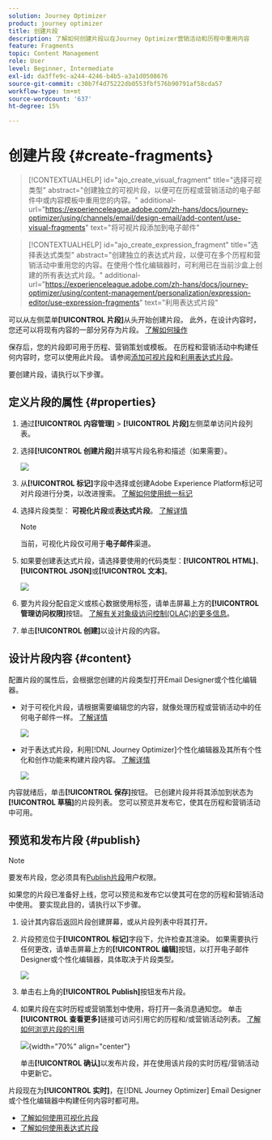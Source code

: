 ```yaml
---
solution: Journey Optimizer
product: journey optimizer
title: 创建片段
description: 了解如何创建片段以在Journey Optimizer营销活动和历程中重用内容
feature: Fragments
topic: Content Management
role: User
level: Beginner, Intermediate
exl-id: da3ffe9c-a244-4246-b4b5-a3a1d0508676
source-git-commit: c30b7f4d75222db0553fbf576b90791af58cda57
workflow-type: tm+mt
source-wordcount: '637'
ht-degree: 15%

---
```


# 创建片段 {#create-fragments}

>[!CONTEXTUALHELP]
>id="ajo_create_visual_fragment"
>title="选择可视类型"
>abstract="创建独立的可视片段，以便可在历程或营销活动的电子邮件中或内容模板中重用您的内容。"
>additional-url="https://experienceleague.adobe.com/zh-hans/docs/journey-optimizer/using/channels/email/design-email/add-content/use-visual-fragments" text="将可视片段添加到电子邮件"

>[!CONTEXTUALHELP]
>id="ajo_create_expression_fragment"
>title="选择表达式类型"
>abstract="创建独立的表达式片段，以便可在多个历程和营销活动中重用您的内容。在使用个性化编辑器时，可利用已在当前沙盒上创建的所有表达式片段。"
>additional-url="https://experienceleague.adobe.com/zh-hans/docs/journey-optimizer/using/content-management/personalization/expression-editor/use-expression-fragments" text="利用表达式片段"

可以从左侧菜单&#x200B;**[!UICONTROL 片段]**&#x200B;从头开始创建片段。 此外，在设计内容时，您还可以将现有内容的一部分另存为片段。 [了解如何操作](#save-as-fragment)

保存后，您的片段即可用于历程、营销策划或模板。 在历程和营销活动中构建任何内容时，您可以使用此片段。 请参阅[添加可视片段](../email/use-visual-fragments.md)和[利用表达式片段](../personalization/use-expression-fragments.md)。

要创建片段，请执行以下步骤。

## 定义片段的属性 {#properties}

1. 通过&#x200B;**[!UICONTROL 内容管理]** > **[!UICONTROL 片段]**&#x200B;左侧菜单访问片段列表。

1. 选择&#x200B;**[!UICONTROL 创建片段]**&#x200B;并填写片段名称和描述（如果需要）。

   ![](assets/fragment-details.png)

1. 从&#x200B;**[!UICONTROL 标记]**&#x200B;字段中选择或创建Adobe Experience Platform标记可对片段进行分类，以改进搜索。 [了解如何使用统一标记](../start/search-filter-categorize.md#tags)

1. 选择片段类型： **可视化片段**&#x200B;或&#x200B;**表达式片段**。 [了解详情](../content-management/fragments.md#visual-expression)

   >[!NOTE]
   >
   >当前，可视化片段仅可用于&#x200B;**电子邮件**&#x200B;渠道。

1. 如果要创建表达式片段，请选择要使用的代码类型：**[!UICONTROL HTML]**、**[!UICONTROL JSON]**&#x200B;或&#x200B;**[!UICONTROL 文本]**。

   ![](assets/fragment-expression-type.png)

1. 要为片段分配自定义或核心数据使用标签，请单击屏幕上方的&#x200B;**[!UICONTROL 管理访问权限]**&#x200B;按钮。 [了解有关对象级访问控制(OLAC)的更多信息](../administration/object-based-access.md)。

1. 单击&#x200B;**[!UICONTROL 创建]**&#x200B;以设计片段的内容。

## 设计片段内容 {#content}

配置片段的属性后，会根据您创建的片段类型打开Email Designer或个性化编辑器。

* 对于可视化片段，请根据需要编辑您的内容，就像处理历程或营销活动中的任何电子邮件一样。 [了解详情](../email/get-started-email-design.md)

  ![](assets/fragment-designer.png)

* 对于表达式片段，利用[!DNL Journey Optimizer]个性化编辑器及其所有个性化和创作功能来构建片段内容。 [了解详情](../personalization/personalization-build-expressions.md)

  ![](assets/fragment-expression-editor.png)

内容就绪后，单击&#x200B;**[!UICONTROL 保存]**&#x200B;按钮。 已创建片段并将其添加到状态为&#x200B;**[!UICONTROL 草稿]**&#x200B;的片段列表。 您可以预览并发布它，使其在历程和营销活动中可用。

## 预览和发布片段 {#publish}

>[!NOTE]
>
>要发布片段，您必须具有[Publish片段](../administration/ootb-product-profiles.md#content-library-manager)用户权限。

如果您的片段已准备好上线，您可以预览和发布它以使其可在您的历程和营销活动中使用。 要实现此目的，请执行以下步骤。

1. 设计其内容后返回片段创建屏幕，或从片段列表中将其打开。

1. 片段预览位于&#x200B;**[!UICONTROL 标记]**&#x200B;字段下，允许检查其渲染。 如果需要执行任何更改，请单击屏幕上方的&#x200B;**[!UICONTROL 编辑]**&#x200B;按钮，以打开电子邮件Designer或个性化编辑器，具体取决于片段类型。

   ![](assets/fragment-preview.png)

1. 单击右上角的&#x200B;**[!UICONTROL Publish]**&#x200B;按钮发布片段。

1. 如果片段在实时历程或营销策划中使用，将打开一条消息通知您。 单击&#x200B;**[!UICONTROL 查看更多]**&#x200B;链接可访问引用它的历程和/或营销活动列表。 [了解如何浏览片段的引用](../content-management/manage-fragments.md#explore-references)

   ![](assets/fragment-publish.png){width="70%" align="center"}

   单击&#x200B;**[!UICONTROL 确认]**&#x200B;以发布片段，并在使用该片段的实时历程/营销活动中更新它。

片段现在为&#x200B;**[!UICONTROL 实时]**，在[!DNL Journey Optimizer] Email Designer或个性化编辑器中构建任何内容时都可用。

* [了解如何使用可视化片段](../email/use-visual-fragments.md)
* [了解如何使用表达式片段](../personalization/use-expression-fragments.md)

